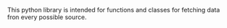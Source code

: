 This python library is intended for functions and classes for fetching data fron every possible source.